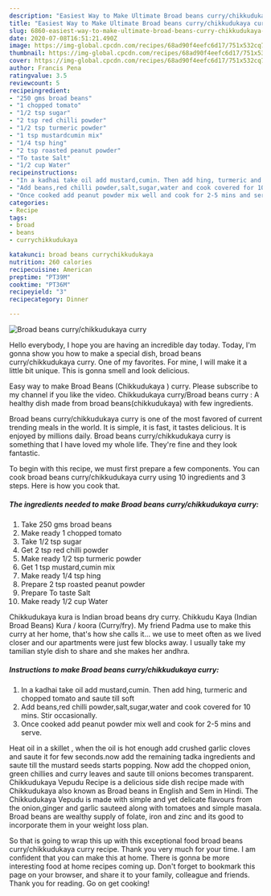 ```yaml
---
description: "Easiest Way to Make Ultimate Broad beans curry/chikkudukaya curry"
title: "Easiest Way to Make Ultimate Broad beans curry/chikkudukaya curry"
slug: 6860-easiest-way-to-make-ultimate-broad-beans-curry-chikkudukaya-curry
date: 2020-07-08T16:51:21.490Z
image: https://img-global.cpcdn.com/recipes/68ad90f4eefc6d17/751x532cq70/broad-beans-currychikkudukaya-curry-recipe-main-photo.jpg
thumbnail: https://img-global.cpcdn.com/recipes/68ad90f4eefc6d17/751x532cq70/broad-beans-currychikkudukaya-curry-recipe-main-photo.jpg
cover: https://img-global.cpcdn.com/recipes/68ad90f4eefc6d17/751x532cq70/broad-beans-currychikkudukaya-curry-recipe-main-photo.jpg
author: Francis Pena
ratingvalue: 3.5
reviewcount: 5
recipeingredient:
- "250 gms broad beans"
- "1 chopped tomato"
- "1/2 tsp sugar"
- "2 tsp red chilli powder"
- "1/2 tsp turmeric powder"
- "1 tsp mustardcumin mix"
- "1/4 tsp hing"
- "2 tsp roasted peanut powder"
- "To taste Salt"
- "1/2 cup Water"
recipeinstructions:
- "In a kadhai take oil add mustard,cumin. Then add hing, turmeric and chopped tomato and saute till soft"
- "Add beans,red chilli powder,salt,sugar,water and cook covered for 10 mins. Stir occasionally."
- "Once cooked add peanut powder mix well and cook for 2-5 mins and serve."
categories:
- Recipe
tags:
- broad
- beans
- currychikkudukaya

katakunci: broad beans currychikkudukaya 
nutrition: 260 calories
recipecuisine: American
preptime: "PT39M"
cooktime: "PT36M"
recipeyield: "3"
recipecategory: Dinner

---
```



![Broad beans curry/chikkudukaya curry](https://img-global.cpcdn.com/recipes/68ad90f4eefc6d17/751x532cq70/broad-beans-currychikkudukaya-curry-recipe-main-photo.jpg)

Hello everybody, I hope you are having an incredible day today. Today, I'm gonna show you how to make a special dish, broad beans curry/chikkudukaya curry. One of my favorites. For mine, I will make it a little bit unique. This is gonna smell and look delicious.

Easy way to make Broad Beans (Chikkudukaya ) curry. Please subscribe to my channel if you like the video. Chikkudukaya curry/Broad beans curry : A healthy dish made from broad beans(chikkudukaya) with few ingredients.

Broad beans curry/chikkudukaya curry is one of the most favored of current trending meals in the world. It is simple, it is fast, it tastes delicious. It is enjoyed by millions daily. Broad beans curry/chikkudukaya curry is something that I have loved my whole life. They're fine and they look fantastic.


To begin with this recipe, we must first prepare a few components. You can cook broad beans curry/chikkudukaya curry using 10 ingredients and 3 steps. Here is how you cook that.

<!--inarticleads1-->

##### The ingredients needed to make Broad beans curry/chikkudukaya curry:

1. Take 250 gms broad beans
1. Make ready 1 chopped tomato
1. Take 1/2 tsp sugar
1. Get 2 tsp red chilli powder
1. Make ready 1/2 tsp turmeric powder
1. Get 1 tsp mustard,cumin mix
1. Make ready 1/4 tsp hing
1. Prepare 2 tsp roasted peanut powder
1. Prepare To taste Salt
1. Make ready 1/2 cup Water


Chikkudukaya kura is Indian broad beans dry curry. Chikkudu Kaya (Indian Broad Beans) Kura / koora (Curry/fry). My friend Padma use to make this curry at her home, that&#39;s how she calls it… we use to meet often as we lived closer and our apartments were just few blocks away. I usually take my tamilian style dish to share and she makes her andhra. 

<!--inarticleads2-->

##### Instructions to make Broad beans curry/chikkudukaya curry:

1. In a kadhai take oil add mustard,cumin. Then add hing, turmeric and chopped tomato and saute till soft
1. Add beans,red chilli powder,salt,sugar,water and cook covered for 10 mins. Stir occasionally.
1. Once cooked add peanut powder mix well and cook for 2-5 mins and serve.


Heat oil in a skillet , when the oil is hot enough add crushed garlic cloves and saute it for few seconds.now add the remaining tadka ingredients and saute till the mustard seeds starts popping. Now add the chopped onion, green chillies and curry leaves and saute till onions becomes transparent. Chikkudukaya Vepudu Recipe is a delicious side dish recipe made with Chikkudukaya also known as Broad beans in English and Sem in Hindi. The Chikkudukaya Vepudu is made with simple and yet delicate flavours from the onion,ginger and garlic sauteed along with tomatoes and simple masala. Broad beans are wealthy supply of folate, iron and zinc and its good to incorporate them in your weight loss plan. 

So that is going to wrap this up with this exceptional food broad beans curry/chikkudukaya curry recipe. Thank you very much for your time. I am confident that you can make this at home. There is gonna be more interesting food at home recipes coming up. Don't forget to bookmark this page on your browser, and share it to your family, colleague and friends. Thank you for reading. Go on get cooking!
